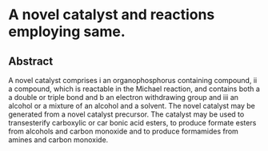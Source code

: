 # A novel catalyst and reactions employing same.

## Abstract
A novel catalyst comprises i an organophosphorus containing compound, ii a compound, which is reactable in the Michael reaction, and contains both a a double or triple bond and b an electron withdrawing group and iii an alcohol or a mixture of an alcohol and a solvent. The novel catalyst may be generated from a novel catalyst precursor. The catalyst may be used to transesterify carboxylic or car bonic acid esters, to produce formate esters from alcohols and carbon monoxide and to produce formamides from amines and carbon monoxide.